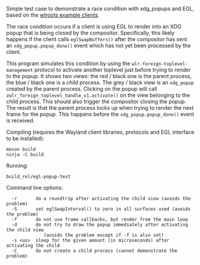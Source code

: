 Simple test case to demonstrate a race condition with xdg_popups and EGL, based on the [wlroots example clients](https://gitlab.freedesktop.org/wlroots/wlr-clients).

The race condition occurs if a client is using EGL to render into an XDG popup that is being closed by the compositor. Specifically, this likely happens if the client calls `eglSwapBuffers()` after the compositor has sent an `xdg_popup.popup_done()` event which has not yet been processed by the client.

This program simulates this condition by using the `wlr-foreign-toplevel-management` protocol to activate another toplevel just before trying to render to the popup. It shows two views: the red / black one is the parent process, the blue / black one is a child process. The grey / black view is an `xdg_popup` created by the parent process. Clicking on the popup will call `zwlr_foreign_toplevel_handle_v1.activate()` on the view belonging to the child process. This should also trigger the compositor closing the popup. The result is that the parent process locks up when trying to render the next frame for the popup. This happens before the `xdg_popup.popup_done()` event is received.

Compiling (requires the Wayland client libraries, protocols and EGL interface to be installed):
```
meson build
ninja -C build
```

Running:
```
build_rel/egl-popup-test
```

Command line options:
```
  -r       do a roundtrip after activating the child view (avoids the problem)
  -S       set eglSwapInterval() to zero in all surfaces used (avoids the problem)
  -f       do not use frame callbacks, but render from the main loop
  -d       do not try to draw the popup immediately after activating the child view
              (avoids the problem except if -f is also set)
  -s <us>  sleep for the given amount (in microseconds) after activating the child
  -C       do not create a child process (cannot demonstrate the problem)
```
